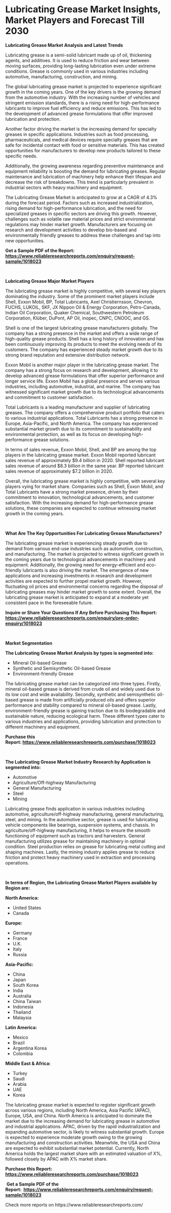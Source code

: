 <p><h1>Lubricating Grease Market Insights, Market Players and Forecast Till 2030</h1></p><p><strong>Lubricating Grease Market Analysis and Latest Trends</strong></p>
<p><p>Lubricating grease is a semi-solid lubricant made up of oil, thickening agents, and additives. It is used to reduce friction and wear between moving surfaces, providing long-lasting lubrication even under extreme conditions. Grease is commonly used in various industries including automotive, manufacturing, construction, and mining.</p><p>The global lubricating grease market is projected to experience significant growth in the coming years. One of the key drivers is the growing demand from the automotive industry. With the increasing number of vehicles and stringent emission standards, there is a rising need for high-performance lubricants to improve fuel efficiency and reduce emissions. This has led to the development of advanced grease formulations that offer improved lubrication and protection.</p><p>Another factor driving the market is the increasing demand for specialty greases in specific applications. Industries such as food processing, pharmaceuticals, and medical devices require specialty greases that are safe for incidental contact with food or sensitive materials. This has created opportunities for manufacturers to develop new products tailored to these specific needs.</p><p>Additionally, the growing awareness regarding preventive maintenance and equipment reliability is boosting the demand for lubricating greases. Regular maintenance and lubrication of machinery help enhance their lifespan and decrease the risk of breakdowns. This trend is particularly prevalent in industrial sectors with heavy machinery and equipment.</p><p>The Lubricating Grease Market is anticipated to grow at a CAGR of 4.3% during the forecast period. Factors such as increased industrialization, rising demand for high-performance lubrication, and the need for specialized greases in specific sectors are driving this growth. However, challenges such as volatile raw material prices and strict environmental regulations may hinder market growth. Manufacturers are focusing on research and development activities to develop bio-based and environmentally friendly greases to address these challenges and tap into new opportunities.</p></p>
<p><strong>Get a Sample PDF of the Report:&nbsp; <a href="https://www.reliableresearchreports.com/enquiry/request-sample/1018023">https://www.reliableresearchreports.com/enquiry/request-sample/1018023</a></strong></p>
<p>&nbsp;</p>
<p><strong>Lubricating Grease Major Market Players</strong></p>
<p><p>The lubricating grease market is highly competitive, with several key players dominating the industry. Some of the prominent market players include Shell, Exxon Mobil, BP, Total Lubricants, Axel Christiernsson, Chevron, FUCHS, LUKOIL, SKF, JX Nippon Oil & Energy Corporation, Petro-Canada, Indian Oil Corporation, Quaker Chemical, Southwestern Petroleum Corporation, Klüber, DuPont, AP Oil, inopec, CNPC, CNOOC, and GS.</p><p>Shell is one of the largest lubricating grease manufacturers globally. The company has a strong presence in the market and offers a wide range of high-quality grease products. Shell has a long history of innovation and has been continuously improving its products to meet the evolving needs of its customers. The company has experienced steady market growth due to its strong brand reputation and extensive distribution network.</p><p>Exxon Mobil is another major player in the lubricating grease market. The company has a strong focus on research and development, allowing it to develop advanced grease formulations that offer superior performance and longer service life. Exxon Mobil has a global presence and serves various industries, including automotive, industrial, and marine. The company has witnessed significant market growth due to its technological advancements and commitment to customer satisfaction.</p><p>Total Lubricants is a leading manufacturer and supplier of lubricating greases. The company offers a comprehensive product portfolio that caters to various industrial applications. Total Lubricants has a strong presence in Europe, Asia-Pacific, and North America. The company has experienced substantial market growth due to its commitment to sustainability and environmental protection, as well as its focus on developing high-performance grease solutions.</p><p>In terms of sales revenue, Exxon Mobil, Shell, and BP are among the top players in the lubricating grease market. Exxon Mobil reported lubricant sales revenue of approximately $9.4 billion in 2020. Shell reported lubricant sales revenue of around $8.3 billion in the same year. BP reported lubricant sales revenue of approximately $7.2 billion in 2020.</p><p>Overall, the lubricating grease market is highly competitive, with several key players vying for market share. Companies such as Shell, Exxon Mobil, and Total Lubricants have a strong market presence, driven by their commitment to innovation, technological advancements, and customer satisfaction. With the increasing demand for high-performance grease solutions, these companies are expected to continue witnessing market growth in the coming years.</p></p>
<p>&nbsp;</p>
<p><strong>What Are The Key Opportunities For Lubricating Grease Manufacturers?</strong></p>
<p><p>The lubricating grease market is experiencing steady growth due to demand from various end-use industries such as automotive, construction, and manufacturing. The market is projected to witness significant growth in the coming years due to technological advancements in machinery and equipment. Additionally, the growing need for energy-efficient and eco-friendly lubricants is also driving the market. The emergence of new applications and increasing investments in research and development activities are expected to further propel market growth. However, fluctuating oil prices and environmental concerns regarding the disposal of lubricating greases may hinder market growth to some extent. Overall, the lubricating grease market is anticipated to expand at a moderate yet consistent pace in the foreseeable future.</p></p>
<p><strong>Inquire or Share Your Questions If Any Before Purchasing This Report: <a href="https://www.reliableresearchreports.com/enquiry/pre-order-enquiry/1018023">https://www.reliableresearchreports.com/enquiry/pre-order-enquiry/1018023</a></strong></p>
<p>&nbsp;</p>
<p><strong>Market Segmentation</strong></p>
<p><strong>The Lubricating Grease Market Analysis by types is segmented into:</strong></p>
<p><ul><li>Mineral Oil-based Grease</li><li>Synthetic and Semisynthetic Oil-based Grease</li><li>Environment-friendly Grease</li></ul></p>
<p><p>The lubricating grease market can be categorized into three types. Firstly, mineral oil-based grease is derived from crude oil and widely used due to its low cost and wide availability. Secondly, synthetic and semisynthetic oil-based grease is made from artificially produced oils and offers superior performance and stability compared to mineral oil-based grease. Lastly, environment-friendly grease is gaining traction due to its biodegradable and sustainable nature, reducing ecological harm. These different types cater to various industries and applications, providing lubrication and protection to different machinery and equipment.</p></p>
<p><strong>Purchase this Report:&nbsp;<a href="https://www.reliableresearchreports.com/purchase/1018023">https://www.reliableresearchreports.com/purchase/1018023</a></strong></p>
<p>&nbsp;</p>
<p><strong>The Lubricating Grease Market Industry Research by Application is segmented into:</strong></p>
<p><ul><li>Automotive</li><li>Agriculture/Off-highway Manufacturing</li><li>General Manufacturing</li><li>Steel</li><li>Mining</li></ul></p>
<p><p>Lubricating grease finds application in various industries including automotive, agriculture/off-highway manufacturing, general manufacturing, steel, and mining. In the automotive sector, grease is used for lubricating vehicle components like bearings, suspension systems, and chassis. In agriculture/off-highway manufacturing, it helps to ensure the smooth functioning of equipment such as tractors and harvesters. General manufacturing utilizes grease for maintaining machinery in optimal condition. Steel production relies on grease for lubricating metal cutting and shaping machines. Lastly, the mining industry applies grease to reduce friction and protect heavy machinery used in extraction and processing operations.</p></p>
<p>&nbsp;</p>
<p><strong>In terms of Region, the Lubricating Grease Market Players available by Region are:</strong></p>
<p>
    <p> <strong> North America: </strong>
        <ul>
            <li>United States</li>
            <li>Canada</li>
        </ul>
        </p> 
    <p> <strong> Europe: </strong>
        <ul>
            <li>Germany</li>
            <li>France</li>
            <li>U.K.</li>
            <li>Italy</li>
            <li>Russia</li>
        </ul>
        </p> 
    <p> <strong> Asia-Pacific: </strong>
        <ul>
            <li>China</li>
            <li>Japan</li>
            <li>South Korea</li>
            <li>India</li>
            <li>Australia</li>
            <li>China Taiwan</li>
            <li>Indonesia</li>
            <li>Thailand</li>
            <li>Malaysia</li>
        </ul>
        </p> 
    <p> <strong> Latin America: </strong>
        <ul>
            <li>Mexico</li>
            <li>Brazil</li>
            <li>Argentina Korea</li>
            <li>Colombia</li>
        </ul>
        </p> 
    <p> <strong> Middle East & Africa: </strong>
        <ul>
            <li>Turkey</li>
            <li>Saudi</li>
            <li>Arabia</li>
            <li>UAE</li>
            <li>Korea</li>
        </ul>
    </p>
    </p>
<p><p>The lubricating grease market is expected to register significant growth across various regions, including North America, Asia Pacific (APAC), Europe, USA, and China. North America is anticipated to dominate the market due to the increasing demand for lubricating grease in automotive and industrial applications. APAC, driven by the rapid industrialization and expanding automotive sector, is likely to witness substantial growth. Europe is expected to experience moderate growth owing to the growing manufacturing and construction activities. Meanwhile, the USA and China are expected to exhibit substantial market potential. Currently, North America holds the largest market share with an estimated valuation of X%, followed closely by APAC with X% market share.</p></p>
<p><strong>Purchase this Report: <a href="https://www.reliableresearchreports.com/purchase/1018023">https://www.reliableresearchreports.com/purchase/1018023</a></strong></p>
<p>&nbsp;<strong>Get a Sample PDF of the Report:&nbsp;&nbsp;<a href="https://www.reliableresearchreports.com/enquiry/request-sample/1018023">https://www.reliableresearchreports.com/enquiry/request-sample/1018023</a></strong></p>
<p><strong></strong></p>
<p>Check more reports on https://www.reliableresearchreports.com/</p>